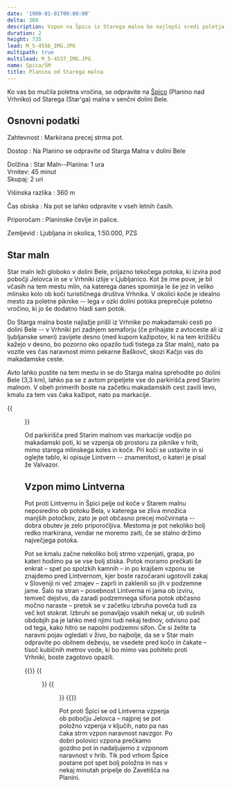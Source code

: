 ```yaml
---
date: '1900-01-01T00:00:00'
delta: 360
description: Vzpon na Špico iz Starega malna bo najlepši sredi poletja, ko vas bo del poti spremljal prijazno žuboreč hladen potok.
duration: 2
height: 735
lead: M_5-4556_IMG.JPG
multipath: true
multilead: M_5-4537_IMG.JPG
name: Spica/SM
title: Planina od Starega malna
---
```

Ko vas bo mučila poletna vročina, se odpravite na [Špico](../) (Planino nad Vrhniko) od Starega (Star'ga) malna v senčni dolini Bele.

## Osnovni podatki

Zahtevnost
:   Markirana precej strma pot.

Dostop
:   Na Planino se odpravite od Starga Malna v dolini Bele

Dolžina
:   Star Maln--Planina: 1 ura\
    Vrnitev: 45 minut\
    Skupaj: 2 uri

Višinska razlika
:   360 m

Čas obiska
:   Na pot se lahko odpravite v vseh letnih časih.

Priporočam
:   Planinske čevlje in palice.

Zemljevid
:   Ljubljana in okolica, 1:50.000, PZS

## Star maln

Star maln leži globoko v dolini Bele, prijazno tekočega potoka, ki izvira pod pobočji Jelovca in se v Vrhniki izlije v Ljubljanico. Kot že ime pove, je bil včasih na tem mestu mlin, na katerega danes spominja le še jez in veliko mlinsko kolo ob koči turističnega društva Vrhnika. V okolici koče je idealno mesto za poletne piknike -- lega v ozki dolini potoka preprečuje poletno vročino, ki jo še dodatno hladi sam potok.

Do Starga malna boste najlažje prišli iz Vrhnike po makadamski cesti po dolini Bele -- v Vrhniki pri zadnjem semaforju (če prihajate z avtoceste ali iz ljubljanske smeri) zavijete desno (med kupom kažipotov, ki na tem križišču kažejo v desno, bo pozorno oko opazilo tudi tistega za Star maln), nato pa vozite ves čas naravnost mimo pekarne Baškovč, skozi Kačjo vas do makadamske ceste.

Avto lahko pustite na tem mestu in se do Starga malna sprehodite po dolini Bele (3,3 km), lahko pa se z avtom pripeljete vse do parkirišča pred Starim malnom. V obeh primerih boste na začetku makadamskih cest zavili levo, kmalu za tem vas čaka kažipot, nato pa markacije.

{{<figure src="M_5-4554_IMG.JPG" caption="Opis Lintverna">}}

Od parkirišča pred Starim malnom vas markacije vodijo po makadamski poti, ki se vzpenja ob prostoru za piknike v hrib, mimo starega mlinskega koles in koče. Pri koči se ustavite in si oglejte tablo, ki opisuje Lintvern -- znamenitost, o kateri je pisal že Valvazor.

Vzpon mimo Lintverna
--------------------

Pot proti Lintvernu in Špici pelje od koče v Starem malnu neposredno ob potoku Bela, v katerega se zliva množica manjših potočkov, zato je pot občasno precej močvirnata -- dobra obutev je zelo priporočljiva. Mestoma je pot nekoliko bolj redko markirana, vendar ne moremo zaiti, če se stalno držimo največjega potoka.

Pot se kmalu začne nekoliko bolj strmo vzpenjati, grapa, po kateri hodimo pa se vse bolj stiska. Potok moramo prečkati še enkrat – spet po spolzkih kamnih – in po krajšem vzponu se znajdemo pred Lintvernom, kjer boste razočarani ugotovili zakaj v Sloveniji ni več zmajev – zaprli in zaklenili so jih v podzemne jame. Šalo na stran – posebnost Lintverna ni jama ob izviru, temveč dejstvo, da zaradi podzemnega sifona potok občasno močno naraste – pretok se v začetku izbruha poveča tudi za več kot stokrat. Izbruhi se ponavljajo vsakih nekaj ur, ob sušnih obdobjih pa je lahko med njimi tudi nekaj tednov, odvisno pač od tega, kako hitro se napolni podzemni sifon. Če si želite ta naravni pojav ogledati v živo, bo najbolje, da se v Star maln odpravite po obilnem deževju, se vsedete pred kočo in čakate – tisoč kubičnih metrov vode, ki bo mimo vas pohitelo proti Vrhniki, boste zagotovo opazili.

{{<gallery>}}
{{<figure src="M_5-4531_IMG.JPG" caption="Pot ob potoku">}}
{{<figure src="M_5-4537_IMG.JPG" caption="Drugo prečkanje potoka">}}
{{</gallery>}}

Pot proti Špici se od Lintverna vzpenja ob pobočju Jelovca – najprej se pot položno vzpenja v ključih, nato pa nas čaka strm vzpon naravnost navzgor. Po dobri polovici vzpona prečkamo gozdno pot in nadaljujemo z vzponom naravnost v hrib. Tik pod vrhom Špice postane pot spet bolj položna in nas v nekaj minutah pripelje do Zavetišča na Planini.
